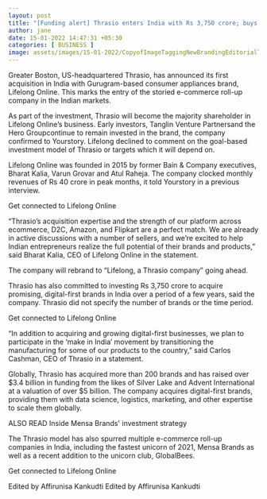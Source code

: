```yaml
---
layout: post
title: "[Funding alert] Thrasio enters India with Rs 3,750 crore; buys appliance brand Lifelong"
author: jane 
date: 15-01-2022 14:47:31 +05:30 
categories: [ BUSINESS ] 
image: assets/images/15-01-2022/CopyofImageTaggingNewBrandingEditorialTeamMaster-1642163147658.jpg
---
```

Greater Boston, US-headquartered Thrasio, has announced its first acquisition in India with Gurugram-based consumer appliances brand, ﻿Lifelong Online﻿. This marks the entry of the storied e-commerce roll-up company in the Indian markets.

As part of the investment, Thrasio will become the majority shareholder in Lifelong Online’s business. Early investors, ﻿Tanglin Venture Partners﻿and the ﻿Hero Group﻿continue to remain invested in the brand, the company confirmed to Yourstory. Lifelong declined to comment on the goal-based investment model of Thrasio or targets which it will depend on.

Lifelong Online was founded in 2015 by former Bain & Company executives, Bharat Kalia, Varun Grovar and Atul Raheja. The company clocked monthly revenues of Rs 40 crore in peak months, it told Yourstory in a previous interview.

Get connected to Lifelong Online

“Thrasio’s acquisition expertise and the strength of our platform across ecommerce, D2C, Amazon, and Flipkart are a perfect match. We are already in active discussions with a number of sellers, and we’re excited to help Indian entrepreneurs realize the full potential of their brands and products,” said Bharat Kalia, CEO of Lifelong Online in the statement.

The company will rebrand to “Lifelong, a Thrasio company” going ahead.

Thrasio has also committed to investing Rs 3,750 crore to acquire promising, digital-first brands in India over a period of a few years, said the company. Thrasio did not specify the number of brands or the time period.

Get connected to Lifelong Online

“In addition to acquiring and growing digital-first businesses, we plan to participate in the ‘make in India’ movement by transitioning the manufacturing for some of our products to the country,” said Carlos Cashman, CEO of Thrasio in a statement.

Globally, Thrasio has acquired more than 200 brands and has raised over $3.4 billion in funding from the likes of Silver Lake and Advent International at a valuation of over $5 billion. The company acquires digital-first brands, providing them with data science, logistics, marketing, and other expertise to scale them globally.

ALSO READ Inside Mensa Brands' investment strategy

The Thrasio model has also spurred multiple e-commerce roll-up companies in India, including the fastest unicorn of 2021, Mensa Brands as well as a recent addition to the unicorn club, GlobalBees.

Get connected to Lifelong Online

Edited by Affirunisa Kankudti Edited by Affirunisa Kankudti